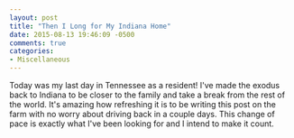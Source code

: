 ```yaml
---
layout: post
title: "Then I Long for My Indiana Home"
date: 2015-08-13 19:46:09 -0500
comments: true
categories: 
- Miscellaneous
---
```

Today was my last day in Tennessee as a resident!  I've made the exodus back to
Indiana to be closer to the family and take a break from the rest of the world.
It's amazing how refreshing it is to be writing this post on the farm with no
worry about driving back in a couple days.  This change of pace is exactly what
I've been looking for and I intend to make it count.
